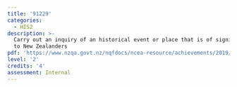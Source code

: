 ```yaml
---
title: '91229'
categories:
  - HIS2
description: >-
  Carry out an inquiry of an historical event or place that is of significance
  to New Zealanders
pdf: 'https://www.nzqa.govt.nz/nqfdocs/ncea-resource/achievements/2019/as91229.pdf'
level: '2'
credits: '4'
assessment: Internal
---
```


